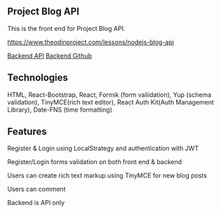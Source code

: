 ## Project Blog API

This is the front end for Project Blog API.

https://www.theodinproject.com/lessons/nodejs-blog-api

[Backend API](https://api-only-backend-blog-react.herokuapp.com/) 
[Backend Github](https://github.com/ericchi00/project-blog-api)

## Technologies

HTML, React-Bootstrap, React, Formik (form valiidation), Yup (schema validation), TinyMCE(rich text editor), React Auth Kit(Auth Management Library), Date-FNS (time formatting)


## Features

Register & Login using LocalStrategy and authentication with JWT

Register/Login forms validation on both front end & backend

Users can create rich text markup using TinyMCE for new blog posts

Users can comment

Backend is API only

